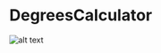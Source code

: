 # DegreesCalculator

![alt text](https://images-ext-2.discordapp.net/external/DiK4eYYiMPtiE6yCNCwZHUSxDCCNNzW7WyrxLmmOYNw/https/media.discordapp.net/attachments/693042356538048588/813392022429761576/unknown.png)
